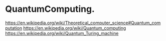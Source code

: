 # QuantumComputing.
https://en.wikipedia.org/wiki/Theoretical_computer_science#Quantum_computation https://en.wikipedia.org/wiki/Quantum_computing https://en.wikipedia.org/wiki/Quantum_Turing_machine
